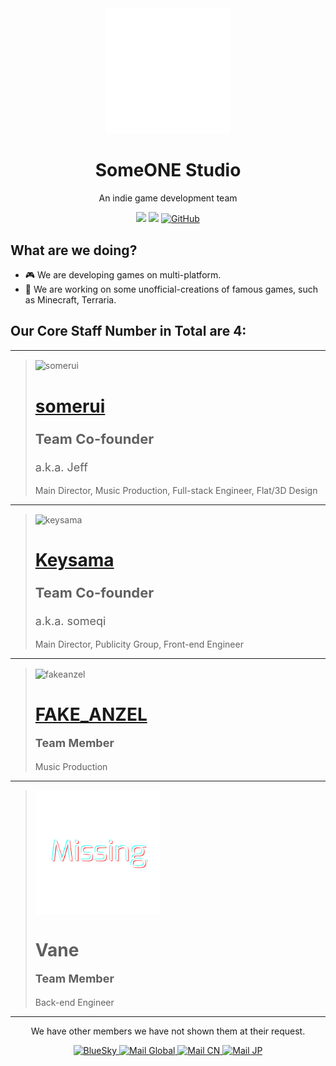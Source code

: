 <div align="center">
<img src="https://raw.githubusercontent.com/SomeONEStudio/.github/main/profile/soslogo.svg" alt="soslogo" width="200">

<h1>SomeONE Studio</h1>
<p style="font-size:14px;">An indie game development team</p>

<img src="https://img.shields.io/badge/team_size-9-blue" />
<img src="https://img.shields.io/badge/team_status-active-green" />
<a href="https://github.com/SomeONEStudio" target="_blank">
<img src="https://img.shields.io/badge/GitHub-black" alt="GitHub">
</a>
</div>

<h2>What are we doing?</h2>

- 🎮 We are developing games on multi-platform.
- 🔨 We are working on some unofficial-creations of famous games, such as Minecraft, Terraria.

<h2>Our Core Staff Number in Total are <strong>4</strong>:</h2>

---

> <img src="https://avatars.githubusercontent.com/u/125940792?s=400&v=4" alt="somerui" width="200" align="center">
> 
> <h1><a href="https://github.com/somerui">somerui</a><p style="font-size:22px;">Team Co-founder</p></h1>
> 
> <p style="font-size:18px;">a.k.a. Jeff</p>
> <p style="font-size:14px;">Main Director, Music Production, Full-stack Engineer, Flat/3D Design</p>

---

> <img src="https://avatars.githubusercontent.com/u/99654316?v=4" alt="keysama" width="200" align="center">
> 
> <h1><a href="https://github.com/someq1">Keysama</a><p style="font-size:22px;">Team Co-founder</p></h1>
> 
> <p style="font-size:18px;">a.k.a. someqi</p>
> <p style="font-size:14px;">Main Director, Publicity Group, Front-end Engineer</p>

---

> <img src="https://avatars.githubusercontent.com/u/162907037?s=400&v=4" alt="fakeanzel" width="200" align="center">
> 
> <h1><a href="https://github.com/FAKEANZEL">FAKE_ANZEL</a><p style="font-size:18px;">Team Member</p></h1>
> 
> <p style="font-size:14px;">Music Production</p>

---

> <img src="https://raw.githubusercontent.com/SomeONEStudio/.github/main/profile/missing.svg" alt="Vane" width="200" align="center">
> 
> <h1>Vane<p style="font-size:18px;">Team Member</p></h1>
> <p style="font-size:14px;">Back-end Engineer</p>

---

<p align="center">We have other members we have not shown them at their request.</p>

<div align="center">

<a href="https://bsky.app/profile/someonestudio.bsky.social" target="_blank">
<img src="https://img.shields.io/badge/blue-sky-blue" alt="BlueSky">
</a>
<a href="mailto:someone_studio@outlook.com" target="_blank">
<img src="https://img.shields.io/badge/Mail-Global-white" alt="Mail Global">
</a>
<a href="mailto:sos_official_cn@outlook.com" target="_blank">
<img src="https://img.shields.io/badge/Mail-CN-blue" alt="Mail CN">
</a>
<a href="mailto:sos_official_jp@outlook.com" target="_blank">
<img src="https://img.shields.io/badge/Mail-JP-green" alt="Mail JP">
</a>

</div>
